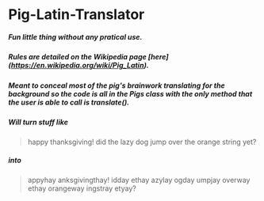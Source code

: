 # Pig-Latin-Translator

##### Fun little thing without any pratical use.
##### Rules are detailed on the Wikipedia page [here] (https://en.wikipedia.org/wiki/Pig_Latin).
##### Meant to conceal most of the pig's brainwork translating for the background so the code is all in the Pigs class with the only method that the user is able to call is translate().

##### Will turn stuff like 
> happy thanksgiving! did the lazy dog jump over the orange string yet?
##### into 
> appyhay anksgivingthay! idday ethay azylay ogday umpjay overway ethay orangeway ingstray etyay?
